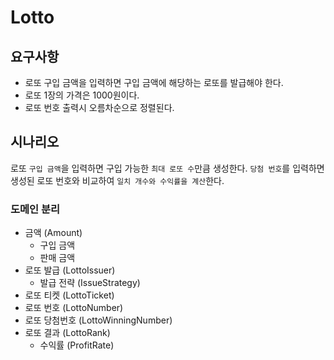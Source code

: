 # Lotto

## 요구사항

- 로또 구입 금액을 입력하면 구입 금액에 해당하는 로또를 발급해야 한다.
- 로또 1장의 가격은 1000원이다.
- 로또 번호 출력시 오름차순으로 정렬된다.

## 시나리오

로또 ``구입 금액``을 입력하면 구입 가능한 ``최대 로또 수``만큼 생성한다.
``당첨 번호``를 입력하면 생성된 로또 번호와 비교하여 ``일치 개수와 수익률을 계산``한다.

### 도메인 분리

- 금액 (Amount)
    - 구입 금액
    - 판매 금액
- 로또 발급 (LottoIssuer)
    - 발급 전략 (IssueStrategy)
- 로또 티켓 (LottoTicket)
- 로또 번호 (LottoNumber)
- 로또 당첨번호 (LottoWinningNumber)
- 로또 결과 (LottoRank)
    - 수익률 (ProfitRate)
